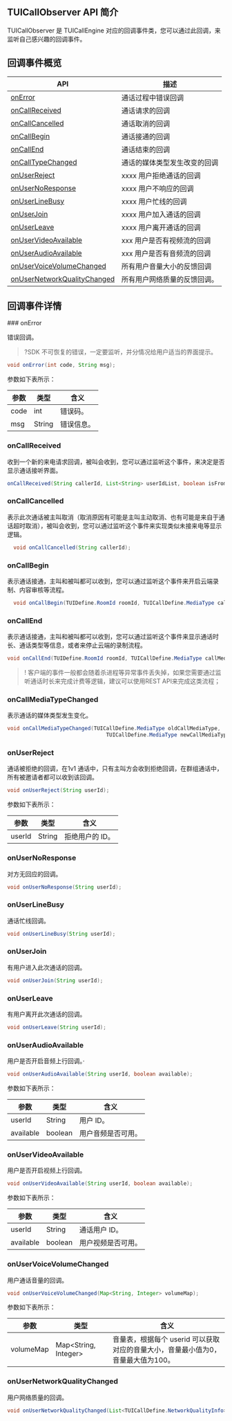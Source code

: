## TUICallObserver API 简介

TUICallObserver 是 TUICallEngine 对应的回调事件类，您可以通过此回调，来监听自己感兴趣的回调事件。

<h2 id="TUICallObserver"> 回调事件概览</h2>

| API | 描述 |
|-----|-----|
| [onError](#onError) | 通话过程中错误回调|
| [onCallReceived](#onCallReceived) | 通话请求的回调|
| [onCallCancelled](#onCallCancelled) | 通话取消的回调 |
| [onCallBegin](#onCallBegin) | 通话接通的回调|
| [onCallEnd](#onCallEnd) | 通话结束的回调|
| [onCallTypeChanged](#onCallTypeChanged) | 通话的媒体类型发生改变的回调|
| [onUserReject](#onUserReject) |  xxxx 用户拒绝通话的回调 |
| [onUserNoResponse](#onUserNoResponse) |  xxxx 用户不响应的回调|
| [onUserLineBusy](#onUserLineBusy) | xxxx 用户忙线的回调|
| [onUserJoin](#onUserJoin) | xxxx 用户加入通话的回调 |
| [onUserLeave](#onUserLeave) | xxxx 用户离开通话的回调|
| [onUserVideoAvailable](#onUserVideoAvailable) | xxx 用户是否有视频流的回调|
| [onUserAudioAvailable](#onUserAudioAvailable) | xxx 用户是否有音频流的回调|
| [onUserVoiceVolumeChanged](#onUserVoiceVolumeChanged) | 所有用户音量大小的反馈回调 |
| [onUserNetworkQualityChanged](#onUserNetworkQualityChanged) | 所有用户网络质量的反馈回调。|

<h2 id="TUICallObserver"> 回调事件详情</h2>
### onError

错误回调。
>?SDK 不可恢复的错误，一定要监听，并分情况给用户适当的界面提示。

```java
void onError(int code, String msg);
```

参数如下表所示：

| 参数 | 类型 | 含义 |
|-----|-----|-----|
| code | int | 错误码。 |
| msg | String | 错误信息。 |

### onCallReceived

收到一个新的来电请求回调，被叫会收到，您可以通过监听这个事件，来决定是否显示通话接听界面。
```java
onCallReceived(String callerId, List<String> userIdList, boolean isFromGroup, TUICallDefine.MediaType callMediaType);
```

### onCallCancelled

表示此次通话被主叫取消（取消原因有可能是主叫主动取消、也有可能是来自于通话超时取消），被叫会收到，您可以通过监听这个事件来实现类似未接来电等显示逻辑。
```java
  void onCallCancelled(String callerId);
```

### onCallBegin

表示通话接通，主叫和被叫都可以收到，您可以通过监听这个事件来开启云端录制、内容审核等流程。
```java
  void onCallBegin(TUIDefine.RoomId roomId, TUICallDefine.MediaType callMediaType, TUICallDefine.Role callRole);
```

### onCallEnd

表示通话接通，主叫和被叫都可以收到，您可以通过监听这个事件来显示通话时长、通话类型等信息，或者来停止云端的录制流程。
```java
void onCallEnd(TUIDefine.RoomId roomId, TUICallDefine.MediaType callMediaType, TUICallDefine.Role callRole, long totalTime);
```

>! 客户端的事件一般都会随着杀进程等异常事件丢失掉，如果您需要通过监听通话时长来完成计费等逻辑，建议可以使用REST API来完成这类流程；


### onCallMediaTypeChanged

表示通话的媒体类型发生变化。
```java
void onCallMediaTypeChanged(TUICallDefine.MediaType oldCallMediaType,
                                TUICallDefine.MediaType newCallMediaType);
```

### onUserReject

通话被拒绝的回调，在1v1 通话中，只有主叫方会收到拒绝回调，在群组通话中，所有被邀请者都可以收到该回调。
```java
void onUserReject(String userId);
```

参数如下表所示：

| 参数 | 类型 | 含义 |
|-----|-----|-----|
| userId | String | 拒绝用户的 ID。|

### onUserNoResponse

对方无回应的回调。
```java
void onUserNoResponse(String userId);
```
### onUserLineBusy

通话忙线回调。
```java
void onUserLineBusy(String userId);
```

### onUserJoin

有用户进入此次通话的回调。
```java
void onUserJoin(String userId);
```

### onUserLeave

有用户离开此次通话的回调。
```java
void onUserLeave(String userId);
```

### onUserAudioAvailable

用户是否开启音频上行回调。·
```java
void onUserAudioAvailable(String userId, boolean available);
```

参数如下表所示：

| 参数 | 类型 | 含义 |
|-----|-----|-----|
| userId | String | 用户 ID。|
| available | boolean | 用户音频是否可用。|

### onUserVideoAvailable

用户是否开启视频上行回调。
```java
void onUserVideoAvailable(String userId, boolean available);
```

参数如下表所示：

| 参数 | 类型 | 含义 |
|-----|-----|-----|
| userId | String | 通话用户 ID。|
| available | boolean | 用户视频是否可用。|


### onUserVoiceVolumeChanged

用户通话音量的回调。
```java
void onUserVoiceVolumeChanged(Map<String, Integer> volumeMap);
```

参数如下表所示：

| 参数 | 类型 | 含义 |
|-----|-----|-----|
| volumeMap | Map<String, Integer> | 音量表，根据每个 userid 可以获取对应的音量大小，音量最小值为0，音量最大值为100。 |

### onUserNetworkQualityChanged

用户网络质量的回调。
```java
void onUserNetworkQualityChanged(List<TUICallDefine.NetworkQualityInfo> networkQualityList);
```